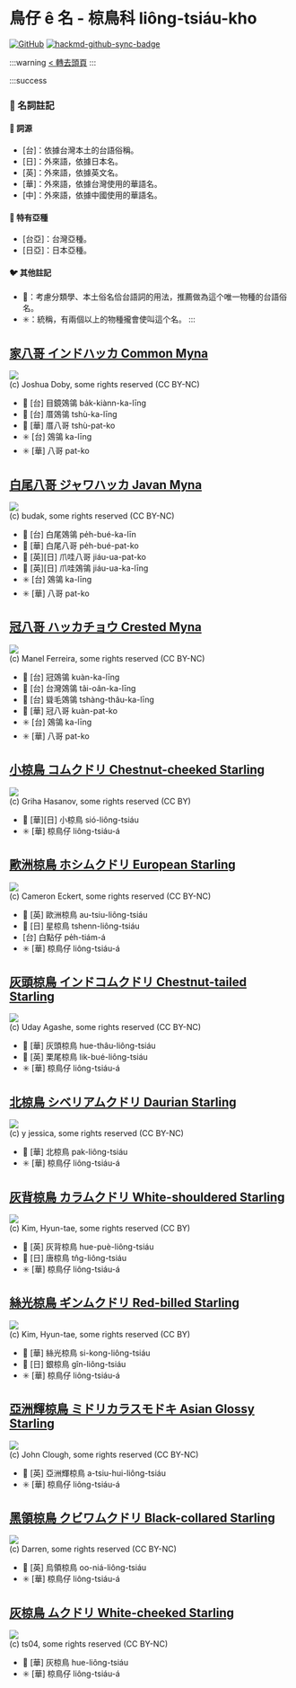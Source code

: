 # 鳥仔 ê 名 - 椋鳥科 liông-tsiáu-kho

[![GitHub](https://img.shields.io/badge/GitHub-black?logo=github)](https://github.com/siansiansu/tsiau-a-e-mia)
[![hackmd-github-sync-badge](https://hackmd.io/WN10RSs3RJW2PmuOC-eWAQ/badge)](https://hackmd.io/WN10RSs3RJW2PmuOC-eWAQ)

:::warning
[< 轉去頭頁](https://hackmd.io/@siansiansu/Hy4VzNvha)
:::

:::success
### 📖 名詞註記

#### 📎 詞源

- [台]：依據台灣本土的台語俗稱。
- [日]：外來語，依據日本名。
- [英]：外來語，依據英文名。
- [華]：外來語，依據台灣使用的華語名。
- [中]：外來語，依據中國使用的華語名。

#### 🎏 特有亞種

- [台亞]：台灣亞種。
- [日亞]：日本亞種。

#### 🐦 其他註記

- 🎯：考慮分類學、本土俗名佮台語詞的用法，推薦做為這个唯一物種的台語俗名。
- ✳️：統稱，有兩個以上的物種攏會使叫這个名。
:::

## [家八哥 インドハッカ Common Myna](https://ebird.org/species/commyn)

![](https://inaturalist-open-data.s3.amazonaws.com/photos/40176800/medium.jpeg)
<br/>
(c) Joshua Doby, some rights reserved (CC BY-NC)

- 🎯 [台] 目鏡鵁鴒 ba̍k-kiànn-ka-līng
- 🎯 [台] 厝鵁鴒 tshù-ka-līng
- 🎯 [華] 厝八哥 tshù-pat-ko
- ✳️ [台] 鵁鴒 ka-līng
- ✳️ [華] 八哥 pat-ko

## [白尾八哥 ジャワハッカ Javan Myna](https://ebird.org/species/whvmyn)

![](https://inaturalist-open-data.s3.amazonaws.com/photos/6931082/medium.jpg)
<br/>
(c) budak, some rights reserved (CC BY-NC)

- 🎯 [台] 白尾鵁鴒 pe̍h-bué-ka-līn
- 🎯 [華] 白尾八哥 pe̍h-bué-pat-ko
- 🎯 [英][日] 爪哇八哥 jiáu-ua-pat-ko
- 🎯 [英][日] 爪哇鵁鴒 jiáu-ua-ka-līng
- ✳️ [台] 鵁鴒 ka-līng
- ✳️ [華] 八哥 pat-ko

## [冠八哥 ハッカチョウ Crested Myna](https://ebird.org/species/cremyn)

![](https://inaturalist-open-data.s3.amazonaws.com/photos/126315754/medium.jpeg)
<br/>
(c) Manel Ferreira, some rights reserved (CC BY-NC)

- 🎯 [台] 冠鵁鴒 kuàn-ka-līng
- 🎯 [台] 台灣鵁鴒 tâi-oân-ka-līng
- 🎯 [台] 聳毛鵁鴒 tshàng-thâu-ka-līng
- 🎯 [華] 冠八哥 kuàn-pat-ko
- ✳️ [台] 鵁鴒 ka-līng
- ✳️ [華] 八哥 pat-ko

## [小椋鳥 コムクドリ Chestnut-cheeked Starling](https://ebird.org/species/chcsta1)

![](https://inaturalist-open-data.s3.amazonaws.com/photos/135435728/medium.jpg)
<br/>
(c) Griha Hasanov, some rights reserved (CC BY)

- 🎯 [華][日] 小椋鳥 sió-liông-tsiáu
- ✳️ [華] 椋鳥仔 liông-tsiáu-á

## [歐洲椋鳥 ホシムクドリ European Starling](https://ebird.org/species/eursta)

![](https://inaturalist-open-data.s3.amazonaws.com/photos/112860960/medium.jpg)
<br/>
(c) Cameron Eckert, some rights reserved (CC BY-NC)

- 🎯 [英] 歐洲椋鳥 au-tsiu-liông-tsiáu
- 🎯 [日] 星椋鳥 tshenn-liông-tsiáu
- [台] 白點仔 pe̍h-tiám-á
- ✳️ [華] 椋鳥仔 liông-tsiáu-á

## [灰頭椋鳥 インドコムクドリ Chestnut-tailed Starling](https://ebird.org/species/chtsta2)

![](https://inaturalist-open-data.s3.amazonaws.com/photos/89729965/medium.jpg)
<br/>
(c) Uday Agashe, some rights reserved (CC BY-NC)

- 🎯 [華] 灰頭椋鳥 hue-thâu-liông-tsiáu
- 🎯 [英] 栗尾椋鳥 lik-bué-liông-tsiáu
- ✳️ [華] 椋鳥仔 liông-tsiáu-á

## [北椋鳥 シベリアムクドリ Daurian Starling](https://ebird.org/species/dausta1)

![](https://inaturalist-open-data.s3.amazonaws.com/photos/179215594/medium.jpeg)
<br/>
(c) y jessica, some rights reserved (CC BY-NC)

- 🎯 [華] 北椋鳥 pak-liông-tsiáu
- ✳️ [華] 椋鳥仔 liông-tsiáu-á

## [灰背椋鳥 カラムクドリ White-shouldered Starling](https://ebird.org/species/whssta2)

![](https://inaturalist-open-data.s3.amazonaws.com/photos/2781305/medium.jpg)
<br/>
(c) Kim, Hyun-tae, some rights reserved (CC BY)

- 🎯 [英] 灰背椋鳥 hue-puè-liông-tsiáu
- 🎯 [日] 唐椋鳥 tn̂g-liông-tsiáu
- ✳️ [華] 椋鳥仔 liông-tsiáu-á

## [絲光椋鳥 ギンムクドリ Red-billed Starling](https://ebird.org/species/rebsta1)

![](https://inaturalist-open-data.s3.amazonaws.com/photos/2722579/medium.jpg)
<br/>
(c) Kim, Hyun-tae, some rights reserved (CC BY)

- 🎯 [華] 絲光椋鳥 si-kong-liông-tsiáu
- 🎯 [日] 銀椋鳥 gîn-liông-tsiáu
- ✳️ [華] 椋鳥仔 liông-tsiáu-á

## [亞洲輝椋鳥 ミドリカラスモドキ Asian Glossy Starling](https://ebird.org/species/asgsta1)

![](https://inaturalist-open-data.s3.amazonaws.com/photos/59310977/medium.jpg)
<br/>
(c) John Clough, some rights reserved (CC BY-NC)

- 🎯 [英] 亞洲輝椋鳥 a-tsiu-hui-liông-tsiáu
- ✳️ [華] 椋鳥仔 liông-tsiáu-á

## [黑領椋鳥 クビワムクドリ Black-collared Starling](https://ebird.org/species/bkcsta1)

![](https://inaturalist-open-data.s3.amazonaws.com/photos/146525/medium.jpg)
<br/>
(c) Darren, some rights reserved (CC BY-NC)

- 🎯 [英] 烏領椋鳥 oo-niá-liông-tsiáu
- ✳️ [華] 椋鳥仔 liông-tsiáu-á

## [灰椋鳥 ムクドリ White-cheeked Starling](https://ebird.org/species/whcsta1)

![](https://inaturalist-open-data.s3.amazonaws.com/photos/151623881/medium.jpg)
<br/>
(c) ts04, some rights reserved (CC BY-NC)

- 🎯 [華] 灰椋鳥 hue-liông-tsiáu
- ✳️ [華] 椋鳥仔 liông-tsiáu-á